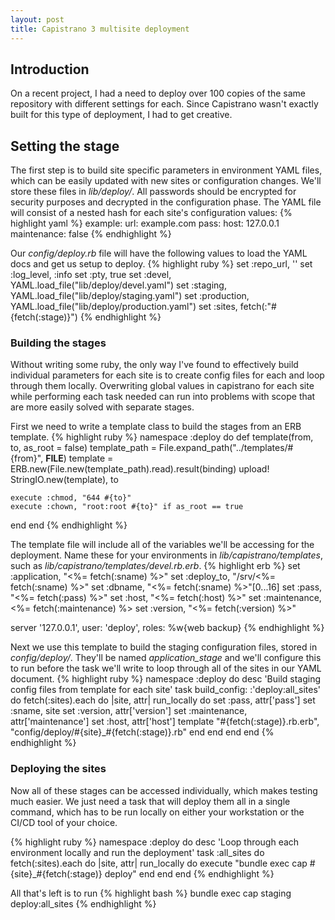 ```yaml
---
layout: post
title: Capistrano 3 multisite deployment
---
```

## Introduction
On a recent project, I had a need to deploy over 100 copies of the same repository with different settings for each.  Since Capistrano wasn't exactly built for this type of deployment, I had to get creative.

## Setting the stage
The first step is to build site specific parameters in environment YAML files, which can be easily updated with new sites or configuration changes.  We'll store these files in *lib/deploy/*.  All passwords should be encrypted for security purposes and decrypted in the configuration phase.  The YAML file will consist of a nested hash for each site's configuration values:
{% highlight yaml %}
example:
  url: example.com
  pass:
  host: 127.0.0.1
  maintenance: false
{% endhighlight %}

Our *config/deploy.rb* file will have the following values to load the YAML docs and get us setup to deploy.
{% highlight ruby %}
set :repo_url,      ''
set :log_level,     :info
set :pty,           true
set :devel,         YAML.load_file("lib/deploy/devel.yaml")
set :staging,       YAML.load_file("lib/deploy/staging.yaml")
set :production,    YAML.load_file("lib/deploy/production.yaml")
set :sites,         fetch(:"#{fetch(:stage)}")
{% endhighlight %}

### Building the stages
Without writing some ruby, the only way I've found to effectively build individual parameters for each site is to create config files for each and loop through them locally.  Overwriting global values in capistrano for each site while performing each task needed can run into problems with scope that are more easily solved with separate stages.

First we need to write a template class to build the stages from an ERB template.
{% highlight ruby %}
namespace :deploy do
  def template(from, to, as_root = false)
    template_path = File.expand_path("../templates/#{from}", __FILE__)
    template = ERB.new(File.new(template_path).read).result(binding)
    upload! StringIO.new(template), to

    execute :chmod, "644 #{to}"
    execute :chown, "root:root #{to}" if as_root == true
  end
end
{% endhighlight %}

The template file will include all of the variables we'll be accessing for the deployment.  Name these for your environments in *lib/capistrano/templates*, such as *lib/capistrano/templates/devel.rb.erb*.
{% highlight erb %}
set :application, "<%= fetch(:sname) %>"
set :deploy_to,   "/srv/<%= fetch(:sname) %>"
set :dbname,      "<%= fetch(:sname) %>"[0...16]
set :pass,        "<%= fetch(:pass) %>"
set :host,        "<%= fetch(:host) %>"
set :maintenance, <%= fetch(:maintenance) %>
set :version,     "<%= fetch(:version) %>"

server '127.0.0.1', user: 'deploy', roles: %w{web backup}
{% endhighlight %}

Next we use this template to build the staging configuration files, stored in *config/deploy/*.  They'll be named *application_stage* and we'll configure this to run before the task we'll write to loop through all of the sites in our YAML document.
{% highlight ruby %}
namespace :deploy do
  desc 'Build staging config files from template for each site'
  task build_config: :'deploy:all_sites' do
    fetch(:sites).each do |site, attr|
      run_locally do
        set :pass, attr['pass']
        set :sname, site
        set :version, attr['version']
        set :maintenance, attr['maintenance']
        set :host, attr['host']
        template "#{fetch(:stage)}.rb.erb", "config/deploy/#{site}_#{fetch(:stage)}.rb"
      end
    end
  end
end
{% endhighlight %}

### Deploying the sites
Now all of these stages can be accessed individually, which makes testing much easier.  We just need a task that will deploy them all in a single command, which has to be run locally on either your workstation or the CI/CD tool of your choice.

{% highlight ruby %}
namespace :deploy do
  desc 'Loop through each environment locally and run the deployment'
  task :all_sites do
    fetch(:sites).each do |site, attr|
      run_locally do
        execute "bundle exec cap #{site}_#{fetch(:stage)} deploy"
      end
    end
  end
{% endhighlight %}

All that's left is to run
{% highlight bash %}
bundle exec cap staging deploy:all_sites
{% endhighlight %}